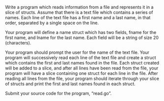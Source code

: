 Write a program which reads information from a file and represents it in a slice of structs. Assume that there is a text file which contains a series of names. Each line of the text file has a first name and a last name, in that order, separated by a single space on the line. 

Your program will define a name struct which has two fields, fname for the first name, and lname for the last name. Each field will be a string of size 20 (characters).

Your program should prompt the user for the name of the text file. Your program will successively read each line of the text file and create a struct which contains the first and last names found in the file. Each struct created will be added to a slice, and after all lines have been read from the file, your program will have a slice containing one struct for each line in the file. After reading all lines from the file, your program should iterate through your slice of structs and print the first and last names found in each struct.

Submit your source code for the program, “read.go”.